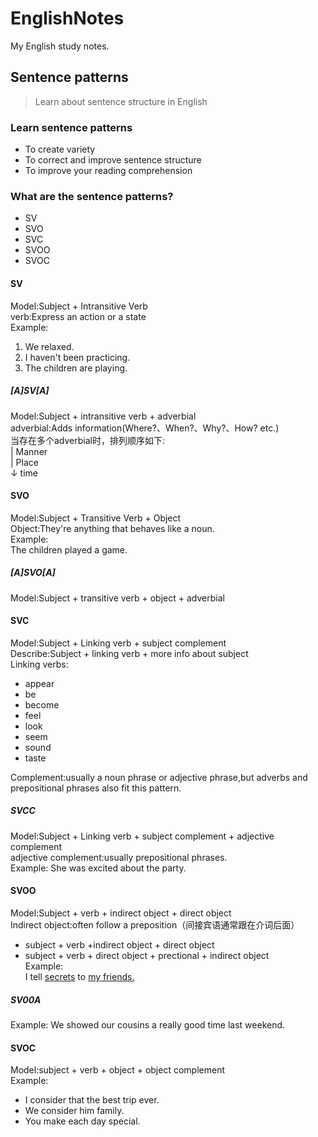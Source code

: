 # EnglishNotes
My English study notes.

## Sentence patterns
> Learn about sentence structure in English
### Learn sentence patterns
- To create variety
- To correct and improve sentence structure
- To improve your reading comprehension

### What are the sentence patterns?
- SV
- SVO
- SVC
- SVOO
- SVOC

#### SV
Model:Subject + Intransitive Verb   
verb:Express an action or a state   
Example:  
1. We relaxed.  
2. I haven't been practicing.  
3. The children are playing.

##### [A]SV[A]
Model:Subject + intransitive verb + adverbial  
adverbial:Adds information(Where?、When?、Why?、How? etc.)  
当存在多个adverbial时，排列顺序如下:  
| Manner  
| Place  
↓ time  

#### SVO
Model:Subject + Transitive Verb + Object  
Object:They're anything that behaves like a noun.  
Example:  
The children played a game.

##### [A]SVO[A]
Model:Subject + transitive verb + object + adverbial

#### SVC
Model:Subject + Linking verb + subject complement  
Describe:Subject + linking verb + more info about subject  
Linking verbs:  
- appear
- be  
- become
- feel
- look
- seem
- sound
- taste

Complement:usually a noun phrase or adjective phrase,but adverbs and prepositional phrases also fit this pattern.

##### SVCC
Model:Subject + Linking verb + subject complement + adjective complement  
adjective complement:usually prepositional phrases.  
Example:
She was excited about the party.  

#### SVOO
Model:Subject + verb + indirect object + direct object  
Indirect object:often follow a preposition（间接宾语通常跟在介词后面）  
- subject + verb +indirect object + direct object
- subject + verb + direct object + prectional + indirect object  
Example:  
I tell <u>secrets</u> to <u>my friends.</u>

##### SV00A
Example:
We showed our cousins a really good time last weekend.

#### SVOC
Model:subject + verb + object + object complement  
Example:  
- I consider that the best trip ever.
- We consider him family.
- You make each day special.
